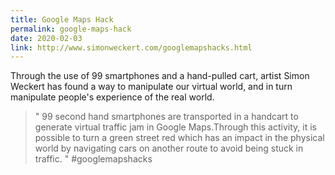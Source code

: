 ```yaml
---
title: Google Maps Hack
permalink: google-maps-hack
date: 2020-02-03
link: http://www.simonweckert.com/googlemapshacks.html
---
```


Through the use of 99 smartphones and a hand-pulled cart, artist Simon Weckert has found a way to manipulate our virtual world, and in turn manipulate people's experience of the real world.

> " 99 second hand smartphones are transported in a handcart to generate virtual traffic jam in Google Maps.Through this activity, it is possible to turn a green street red which has an impact in the physical world by navigating cars on another route to avoid being stuck in traffic. " #googlemapshacks
